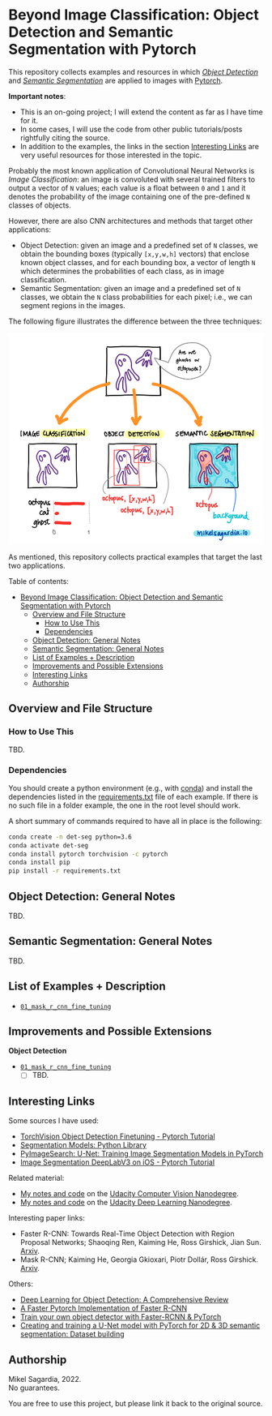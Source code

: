 # Beyond Image Classification: Object Detection and Semantic Segmentation with Pytorch

This repository collects examples and resources in which [*Object Detection*](https://en.wikipedia.org/wiki/Object_detection) and [*Semantic Segmentation*](https://en.wikipedia.org/wiki/Image_segmentation) are applied to images with [Pytorch](https://pytorch.org/).

**Important notes**:

- This is an on-going project; I will extend the content as far as I have time for it.
- In some cases, I will use the code from other public tutorials/posts rightfully citing the source.
- In addition to the examples, the links in the section [Interesting Links](#interesting-links) are very useful resources for those interested in the topic.

Probably the most known application of Convolutional Neural Networks is *Image Classification*: an image is convoluted with several trained filters to output a vector of `N` values; each value is a float between `0` and `1` and it denotes the probability of the image containing one of the pre-defined `N` classes of objects.

However, there are also CNN architectures and methods that target other applications:

- Object Detection: given an image and a predefined set of `N` classes, we obtain the bounding boxes (typically `[x,y,w,h]` vectors) that enclose known object classes, and for each bounding box, a vector of length `N` which determines the probabilities of each class, as in image classification.
- Semantic Segmentation: given an image and a predefined set of `N` classes, we obtain the `N` class probabilities for each pixel; i.e., we can segment regions in the images.

The following figure illustrates the difference between the three techniques:

![Deep Learning on Images: Methods](./assets/Deep_Learning_on_Images_Methods.png)

As mentioned, this repository collects practical examples that target the last two applications.

Table of contents:
- [Beyond Image Classification: Object Detection and Semantic Segmentation with Pytorch](#beyond-image-classification-object-detection-and-semantic-segmentation-with-pytorch)
  - [Overview and File Structure](#overview-and-file-structure)
    - [How to Use This](#how-to-use-this)
    - [Dependencies](#dependencies)
  - [Object Detection: General Notes](#object-detection-general-notes)
  - [Semantic Segmentation: General Notes](#semantic-segmentation-general-notes)
  - [List of Examples + Description](#list-of-examples--description)
  - [Improvements and Possible Extensions](#improvements-and-possible-extensions)
  - [Interesting Links](#interesting-links)
  - [Authorship](#authorship)

## Overview and File Structure

### How to Use This

TBD.
### Dependencies

You should create a python environment (e.g., with [conda](https://docs.conda.io/en/latest/)) and install the dependencies listed in the [requirements.txt](requirements.txt) file of each example. If there is no such file in a folder example, the one in the root level should work.

A short summary of commands required to have all in place is the following:

```bash
conda create -n det-seg python=3.6
conda activate det-seg
conda install pytorch torchvision -c pytorch 
conda install pip
pip install -r requirements.txt
```

## Object Detection: General Notes

TBD.
## Semantic Segmentation: General Notes

TBD.

## List of Examples + Description

- [`01_mask_r_cnn_fine_tuning`](01_mask_r_cnn_fine_tuning)

## Improvements and Possible Extensions

**Object Detection**

- [`01_mask_r_cnn_fine_tuning`](01_mask_r_cnn_fine_tuning)
  - [ ] TBD.

## Interesting Links

Some sources I have used:

- [TorchVision Object Detection Finetuning - Pytorch Tutorial](https://pytorch.org/tutorials/intermediate/torchvision_tutorial.html)
- [Segmentation Models: Python Library](https://github.com/qubvel/segmentation_models.pytorch)
- [PyImageSearch: U-Net: Training Image Segmentation Models in PyTorch](https://pyimagesearch.com/2021/11/08/u-net-training-image-segmentation-models-in-pytorch/)
- [Image Segmentation DeepLabV3 on iOS - Pytorch Tutorial](https://pytorch.org/tutorials/beginner/deeplabv3_on_ios.html)

Related material:

- [My notes and code](https://github.com/mxagar/computer_vision_udacity) on the [Udacity Computer Vision Nanodegree](https://www.udacity.com/course/computer-vision-nanodegree--nd891).
- [My notes and code](https://github.com/mxagar/deep_learning_udacity) on the [Udacity Deep Learning Nanodegree](https://www.udacity.com/course/deep-learning-nanodegree--nd101).

Interesting paper links:

- Faster R-CNN: Towards Real-Time Object Detection with Region Proposal Networks; Shaoqing Ren, Kaiming He, Ross Girshick, Jian Sun. [Arxiv](https://arxiv.org/abs/1506.01497).
- Mask R-CNN; Kaiming He, Georgia Gkioxari, Piotr Dollár, Ross Girshick. [Arxiv](https://arxiv.org/abs/1703.06870).

Others:

- [Deep Learning for Object Detection: A Comprehensive Review](https://towardsdatascience.com/deep-learning-for-object-detection-a-comprehensive-review-73930816d8d9)
- [A Faster Pytorch Implementation of Faster R-CNN](https://github.com/jwyang/faster-rcnn.pytorch)
- [Train your own object detector with Faster-RCNN & PyTorch](https://johschmidt42.medium.com/train-your-own-object-detector-with-faster-rcnn-pytorch-8d3c759cfc70)
- [Creating and training a U-Net model with PyTorch for 2D & 3D semantic segmentation: Dataset building](https://towardsdatascience.com/creating-and-training-a-u-net-model-with-pytorch-for-2d-3d-semantic-segmentation-dataset-fb1f7f80fe55)

## Authorship

Mikel Sagardia, 2022.  
No guarantees.

You are free to use this project, but please link it back to the original source.